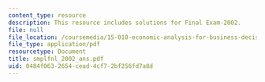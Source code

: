 ```yaml
---
content_type: resource
description: This resource includes solutions for Final Exam-2002.
file: null
file_location: /coursemedia/15-010-economic-analysis-for-business-decisions-fall-2004/0484f0632654cead4cf72bf256fd7a8d_smplfnl_2002_ans.pdf
file_type: application/pdf
resourcetype: Document
title: smplfnl_2002_ans.pdf
uid: 0484f063-2654-cead-4cf7-2bf256fd7a8d
---
```

